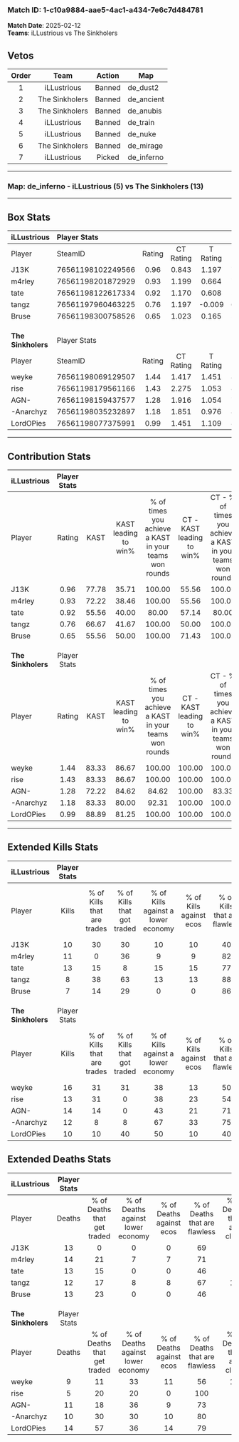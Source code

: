 ### Match ID: 1-c10a9884-aae5-4ac1-a434-7e6c7d484781  
**Match Date**: 2025-02-12  
**Teams**: iLLustrious vs The Sinkholers  

## Vetos  

| Order | Team | Action | Map |
| :---: | :--: | :----: | --- |
| 1 | iLLustrious | Banned | de_dust2 |
| 2 | The Sinkholers | Banned | de_ancient |
| 3 | The Sinkholers | Banned | de_anubis |
| 4 | iLLustrious | Banned | de_train |
| 5 | iLLustrious | Banned | de_nuke |
| 6 | The Sinkholers | Banned | de_mirage |
| 7 | iLLustrious | Picked | de_inferno |

---  

### **Map**: de_inferno - iLLustrious (5) vs The Sinkholers (13)  
---  

## Box Stats  

| **iLLustrious**    | Player Stats      |        |           |          |       |      |       |         |        |      |     |
| :- | :- | :-: | :-: | :-: | :-: | :-: | :-: | :-: | :-: | :-: | :-: |
| Player             | SteamID           | Rating | CT Rating | T Rating | KAST  | ADR  | Kills | Assists | Deaths | K/D  | HS% |
| J13K               | 76561198102249566 |  0.96  |   0.843   |  1.197   | 77.78 | 65.3 |  10   |    5    |   13   | 0.77 | 90  |
| m4rley             | 76561198201872929 |  0.93  |   1.199   |  0.664   | 72.22 | 70.1 |  11   |    1    |   14   | 0.79 | 54  |
| tate               | 76561198122617334 |  0.92  |   1.170   |  0.608   | 55.56 | 64.5 |  13   |    2    |   13   | 1.00 | 53  |
| tangz              | 76561197960463225 |  0.76  |   1.197   |  -0.009  | 66.67 | 49.4 |   8   |    5    |   12   | 0.67 | 62  |
| Bruse              | 76561198300758526 |  0.65  |   1.023   |  0.165   | 55.56 | 59.3 |   7   |    7    |   13   | 0.54 | 42  |
|                    |                   |        |           |          |       |      |       |         |        |      |     |
|                    |                   |        |           |          |       |      |       |         |        |      |     |
|                    |                   |        |           |          |       |      |       |         |        |      |     |
| **The Sinkholers** | Player Stats      |        |           |          |       |      |       |         |        |      |     |
| Player             | SteamID           | Rating | CT Rating | T Rating | KAST  | ADR  | Kills | Assists | Deaths | K/D  | HS% |
| weyke              | 76561198069129507 |  1.44  |   1.417   |  1.451   | 83.33 | 79.8 |  16   |    2    |   9    | 1.78 | 43  |
| rise               | 76561198179561166 |  1.43  |   2.275   |  1.053   | 83.33 | 83.8 |  13   |    3    |   5    | 2.60 | 61  |
| AGN-               | 76561198159437577 |  1.28  |   1.916   |  1.054   | 72.22 | 95.7 |  14   |    7    |   11   | 1.27 | 64  |
| -Anarchyz          | 76561198035232897 |  1.18  |   1.851   |  0.976   | 83.33 | 66.4 |  12   |    3    |   10   | 1.20 | 25  |
| LordOPies          | 76561198077375991 |  0.99  |   1.451   |  1.109   | 88.89 | 58.7 |  10   |    4    |   14   | 0.71 | 60  |
---  

## Contribution Stats  

| **iLLustrious**    | Player Stats |       |                      |                                                        |                           |                                                             |                          |                                                            |
| :- | :-: | :-: | :-: | :-: | :-: | :-: | :-: | :-: |
| Player             |    Rating    | KAST  | KAST leading to win% | % of times you achieve a KAST in your teams won rounds | CT - KAST leading to win% | CT - % of times you achieve a KAST in your teams won rounds | T - KAST leading to win% | T - % of times you achieve a KAST in your teams won rounds |
| J13K               |     0.96     | 77.78 |        35.71         |                         100.00                         |           55.56           |                           100.00                            |           0.00           |                            0.00                            |
| m4rley             |     0.93     | 72.22 |        38.46         |                         100.00                         |           55.56           |                           100.00                            |           0.00           |                            0.00                            |
| tate               |     0.92     | 55.56 |        40.00         |                         80.00                          |           57.14           |                            80.00                            |           0.00           |                            0.00                            |
| tangz              |     0.76     | 66.67 |        41.67         |                         100.00                         |           50.00           |                           100.00                            |           0.00           |                            0.00                            |
| Bruse              |     0.65     | 55.56 |        50.00         |                         100.00                         |           71.43           |                           100.00                            |           0.00           |                            0.00                            |
|                    |              |       |                      |                                                        |                           |                                                             |                          |                                                            |
|                    |              |       |                      |                                                        |                           |                                                             |                          |                                                            |
|                    |              |       |                      |                                                        |                           |                                                             |                          |                                                            |
| **The Sinkholers** | Player Stats |       |                      |                                                        |                           |                                                             |                          |                                                            |
| Player             |    Rating    | KAST  | KAST leading to win% | % of times you achieve a KAST in your teams won rounds | CT - KAST leading to win% | CT - % of times you achieve a KAST in your teams won rounds | T - KAST leading to win% | T - % of times you achieve a KAST in your teams won rounds |
| weyke              |     1.44     | 83.33 |        86.67         |                         100.00                         |          100.00           |                           100.00                            |          77.78           |                           100.00                           |
| rise               |     1.43     | 83.33 |        86.67         |                         100.00                         |          100.00           |                           100.00                            |          77.78           |                           100.00                           |
| AGN-               |     1.28     | 72.22 |        84.62         |                         84.62                          |          100.00           |                            83.33                            |          75.00           |                           85.71                            |
| -Anarchyz          |     1.18     | 83.33 |        80.00         |                         92.31                          |          100.00           |                           100.00                            |          66.67           |                           85.71                            |
| LordOPies          |     0.99     | 88.89 |        81.25         |                         100.00                         |          100.00           |                           100.00                            |          70.00           |                           100.00                           |
---  

## Extended Kills Stats  

| **iLLustrious**    | Player Stats |                            |                            |                                    |                         |                              |                                 |                                       |                    |           |
| :- | :-: | :-: | :-: | :-: | :-: | :-: | :-: | :-: | :-: | :-: |
| Player             |    Kills     | % of Kills that are trades | % of Kills that got traded | % of Kills against a lower economy | % of Kills against ecos | % of Kills that are flawless | % of Kills that are close duels | % of Kills that are assisted by flash | Pistol Round Kills | AWP Kills |
| J13K               |      10      |             30             |             30             |                 10                 |           10            |              40              |               10                |                   0                   |         0          |     2     |
| m4rley             |      11      |             0              |             36             |                 9                  |            9            |              82              |                0                |                   9                   |         0          |     0     |
| tate               |      13      |             15             |             8              |                 15                 |           15            |              77              |                0                |                   0                   |         0          |     3     |
| tangz              |      8       |             38             |             63             |                 13                 |           13            |              88              |               13                |                   0                   |         0          |     0     |
| Bruse              |      7       |             14             |             29             |                 0                  |            0            |              86              |                0                |                  14                   |         0          |     2     |
|                    |              |                            |                            |                                    |                         |                              |                                 |                                       |                    |           |
|                    |              |                            |                            |                                    |                         |                              |                                 |                                       |                    |           |
|                    |              |                            |                            |                                    |                         |                              |                                 |                                       |                    |           |
| **The Sinkholers** | Player Stats |                            |                            |                                    |                         |                              |                                 |                                       |                    |           |
| Player             |    Kills     | % of Kills that are trades | % of Kills that got traded | % of Kills against a lower economy | % of Kills against ecos | % of Kills that are flawless | % of Kills that are close duels | % of Kills that are assisted by flash | Pistol Round Kills | AWP Kills |
| weyke              |      16      |             31             |             31             |                 38                 |           13            |              50              |                6                |                   0                   |         3          |     1     |
| rise               |      13      |             31             |             0              |                 38                 |           23            |              54              |                8                |                   0                   |         0          |     1     |
| AGN-               |      14      |             14             |             0              |                 43                 |           21            |              71              |                0                |                   0                   |         0          |     2     |
| -Anarchyz          |      12      |             8              |             8              |                 67                 |           33            |              75              |                8                |                   0                   |         0          |     1     |
| LordOPies          |      10      |             10             |             40             |                 50                 |           10            |              40              |               10                |                   0                   |         0          |     2     |
## Extended Deaths Stats  

| **iLLustrious**    | Player Stats |                             |                                   |                          |                               |                            |                           |               |
| :- | :-: | :-: | :-: | :-: | :-: | :-: | :-: | :-: |
| Player             |    Deaths    | % of Deaths that get traded | % of Deaths against lower economy | % of Deaths against ecos | % of Deaths that are flawless | % of Deaths that are close | % of Deaths while blinded | Deaths to AWP |
| J13K               |      13      |              0              |                 0                 |            0             |              69               |             0              |             0             |       0       |
| m4rley             |      14      |             21              |                 7                 |            7             |              71               |             7              |             0             |       2       |
| tate               |      13      |             15              |                 0                 |            0             |              46               |             8              |             0             |       0       |
| tangz              |      12      |             17              |                 8                 |            8             |              67               |             17             |             0             |       0       |
| Bruse              |      13      |             23              |                 0                 |            0             |              46               |             0              |             0             |       1       |
|                    |              |                             |                                   |                          |                               |                            |                           |               |
|                    |              |                             |                                   |                          |                               |                            |                           |               |
|                    |              |                             |                                   |                          |                               |                            |                           |               |
| **The Sinkholers** | Player Stats |                             |                                   |                          |                               |                            |                           |               |
| Player             |    Deaths    | % of Deaths that get traded | % of Deaths against lower economy | % of Deaths against ecos | % of Deaths that are flawless | % of Deaths that are close | % of Deaths while blinded | Deaths to AWP |
| weyke              |      9       |             11              |                33                 |            11            |              56               |             11             |             0             |       0       |
| rise               |      5       |             20              |                20                 |            0             |              100              |             0              |             0             |       0       |
| AGN-               |      11      |             18              |                36                 |            9             |              73               |             9              |             9             |       0       |
| -Anarchyz          |      10      |             30              |                30                 |            10            |              80               |             0              |             0             |       0       |
| LordOPies          |      14      |             57              |                36                 |            14            |              79               |             0              |             7             |       0       |
